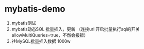 # mybatis-demo
1. mybatis测试
2. mybatis动态SQL 批量插入，更新  （连接url 开启批量执行sql的开关  allowMultiQueries=true，不然会报错）
3. 往MySQL批量插入数据 1000w
